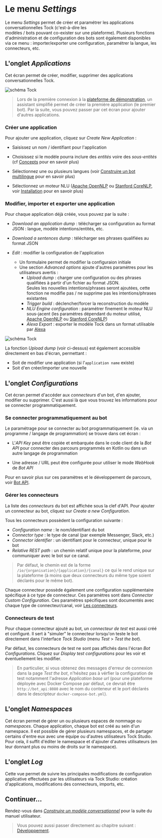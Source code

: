 # Le menu _Settings_

Le menu _Settings_ permet de créer et paramétrer les applications conversationnelles Tock (c'est-à-dire les  
modèles / bots pouvant co-exister sur une plateforme). Plusieurs fonctions d'administration et de configuration des 
bots sont également disponibles via ce menu : importer/exporter une configuration, paramétrer la langue, les connecteurs, etc.

## L'onglet _Applications_

Cet écran permet de créer, modifier, supprimer des applications conversationnelles Tock.

![schéma Tock](../../img/applications.png "Liste des applications")

> Lors de la première connexion à la [plateforme de démonstration](https://demo.tock.ai/),
>un assistant simplifié permet de créer la première application (le premier bot). Par la suite, vous pouvez passer par 
>cet écran pour ajouter d'autres applications.

### Créer une application

Pour ajouter une application, cliquez sur _Create New Application_ :

* Saisissez un nom / identifiant pour l'application

* Choisissez si le modèle pourra inclure des _entités_ voire des _sous-entités_ (cf [Concepts](../concepts.md) pour en savoir plus)

* Sélectionnez une ou plusieurs langues (voir [Construire un bot multilingue](../i18n.md) pour en savoir plus)

* Sélectionnez un moteur NLU ([Apache OpenNLP](https://opennlp.apache.org/) ou [Stanford CoreNLP](https://stanfordnlp.github.io/CoreNLP/), 
voir [Installation](../../admin/installation.md) pour en savoir plus)

### Modifier, importer et exporter une application

Pour chaque application déjà créée, vous pouvez par la suite :

* _Download an application dump_ : télécharger sa configuration au format JSON : langue, modèle intentions/entités, etc.

* _Download a sentences dump_ : télécharger ses phrases qualifiées au format JSON

* _Edit_ : modifier la configuration de l'application
    * Un formulaire permet de modifier la configuraion initiale
    * Une section _Advanced options_ ajoute d'autres paramètres pour les utilisateurs avertis :
        * _Upload dump_ : charger une configuration ou des phrases qualifiées à partir d'un fichier au format JSON.
        <br/>Seules les nouvelles intentions/phrases seront ajoutées, cette fonction ne modifie pas / ne supprime pas 
        les intentions/phrases existantes
        * _Trigger build_ : déclencher/forcer la reconstruction du modèle
        * _NLU Engine configuration_ : paramétrer finement le moteur NLU sous-jacent (les paramètres dépendant du moteur
        utilisé, [Apache OpenNLP](https://opennlp.apache.org/) ou [Stanford CoreNLP](https://stanfordnlp.github.io/CoreNLP/))
        * _Alexa Export_ : exporter le modèle Tock dans un format utilisable par [Alexa](https://alexa.amazon.com/)

![schéma Tock](../../img/application.png "Configuration de l'application")

La fonction _Upload dump_ (voir ci-dessus) est également accessible directement en bas d'écran, permettant :

* Soit de modifier une application (si l'`application name` existe)
* Soit d'en créer/importer une nouvelle

## L'onglet _Configurations_

Cet écran permet d'accéder aux _connecteurs_ d'un bot, d'en ajouter, modifier ou supprimer. C'est aussi là que vous trouvez 
les informations pour se connecter programmatiquement.

### Se connecter programmatiquement au bot

Le paramétrage pour se connecter au bot programmatiquement (ie. via un programme / langage de programmation) 
se trouve dans cet écran :

* L'_API Key_ peut être copiée et embarquée dans le code client de la _Bot API_ pour connecter des parcours programmés 
en Kotlin ou dans un autre langage de programmation

* Une adresse / URL peut être configurée pour utiliser le mode _WebHook_ de _Bot API_

Pour en savoir plus sur ces paramètres et le développement de parcours, voir [Bot API](../../dev/bot-api.md).

### Gérer les connecteurs

La liste des _connecteurs_ du bot est affichée sous la clef d'API. Pour ajouter un connecteur au bot, cliquez sur
_Create a new Configuration_.

Tous les connecteurs possèdent la configuration suivante :

* _Configuration name_ : le nom/identifiant du bot
* _Connector type_ : le type de canal (par exemple Messenger, Slack, etc.)
* _Connector identifier_ : un identifiant pour le connecteur, unique pour le bot
* _Relative REST path_ : un chemin relatif unique pour la plateforme, pour communiquer avec le bot sur ce canal.

> Par défaut, le chemin est de la forme `/io/{organisation}/{application}/{canal}` ce qui le rend unique sur la plateforme 
>(à moins que deux connecteurs du même type soient déclarés pour le même bot). 

Chaque connecteur possède également une configuration supplémentaire spécifique à ce type de connecteur. Ces paramètres 
sont dans _Connector Custom Configuration_. Ces paramètres spécifiques sont documentés avec chaque type de connecteur/canal, 
voir [Les connecteurs](../canaux.md).


### Connecteurs de test

Pour chaque connecteur ajouté au bot, un _connecteur de test_ est aussi créé et configuré. Il sert à "simuler" le connecteur
lorsqu'on teste le bot directement dans l'interface _Tock Studio_ (menu _Test_ > _Test the bot_).

Par défaut, les connecteurs de test ne sont pas affichés dans l'écran _Bot Configurations_. Cliquez sur _Display test 
configurations_ pour les voir et éventuellement les modifier.

> En particulier, si vous obtenez des messages d'erreur de connexion dans la page _Test the bot_, n'hésitez pas à 
>vérfier la configuration de test notamment l'adresse _Application base url_ (pour une plateforme déployée avec Docker 
>Compose par défaut, ce devrait être `http://bot_api:8080` avec le nom du conteneur et le port déclarés 
>dans le descripteur `docker-compose-bot.yml`).


## L'onglet _Namespaces_

Cet écran permet de gérer un ou plusieurs espaces de nommage ou _namespaces_. Chaque application, chaque bot est créé 
au sein d'un namespace. Il est possible de gérer plusieurs namespaces, et de partager certains d'entre eux avec 
une équipe ou d'autres utilisateurs Tock Studio. Pour cela, il suffit d'éditer le namespace et d'ajouter d'autres 
utilisateurs (en leur donnant plus ou moins de droits sur le namespace).


## L'onglet _Log_

Cette vue permet de suivre les principales modifications de configuration applicative effectuées 
par les utilisateurs via Tock Studio: création d'applications, modifications des connecteurs, imports, etc.

## Continuer...

Rendez-vous dans [_Construire un modèle conversationnel_](build-model.md) pour la suite du manuel utilisateur. 

> Vous pouvez aussi passer directement au chapitre suivant : [Développement](../../dev/modes.md). 